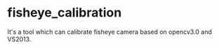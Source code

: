 # fisheye_calibration
It's a tool which can calibrate fisheye camera based on opencv3.0 and VS2013.
